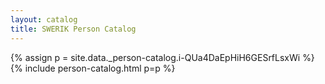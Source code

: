 ```yaml
---
layout: catalog
title: SWERIK Person Catalog
---
```

{% assign p = site.data._person-catalog.i-QUa4DaEpHiH6GESrfLsxWi %}
{% include person-catalog.html p=p %}

